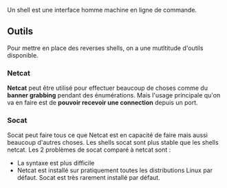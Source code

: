 
Un shell est une interface homme machine en ligne de commande.

## __Outils__

Pour mettre en place des reverses shells, on a une mutltitude d'outils disponible.

### Netcat

**Netcat** peut être utilisé pour effectuer beaucoup de choses comme du **banner grabbing** pendant des énumérations. Mais l'usage principale qu'on va en faire est de **pouvoir recevoir une connection** depuis un port.

### Socat

Socat peut faire tous ce que Netcat est en capacité de faire mais aussi beaucoup d'autres choses. Les shells socat sont plus stable que les shells netcat.
Les 2 problèmes de socat comparé à netcat sont :
- La syntaxe est plus difficile
- Netcat est installé sur pratiquement toutes les distributions Linux par défaut. Socat est très rarement installé par défaut.

